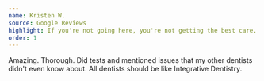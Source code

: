```yaml
---
name: Kristen W.
source: Google Reviews
highlight: If you're not going here, you're not getting the best care.
order: 1
---
```


Amazing. Thorough. Did tests and mentioned issues that my other dentists didn't even know about. All dentists should be like Integrative Dentistry.